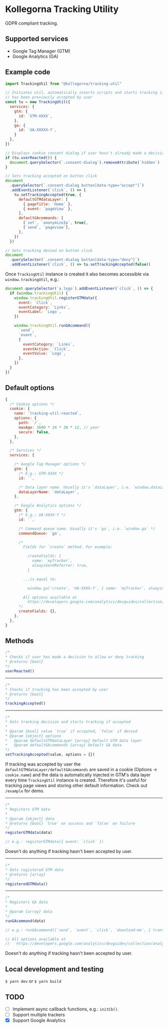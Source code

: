 # Kollegorna Tracking Utility

GDPR compliant tracking.

## Supported services

- Google Tag Manager (GTM)
- Google Analytics (GA)

## Example code

```js
import TrackingUtil from "@kollegorna/tracking-util"

// Initiates util, automatically inserts scripts and starts tracking if tracking
// has been previously accepted by user
const tu = new TrackingUtil({
  services: {
    gtm: {
      id: `GTM-XXXX`,
    },
    ga: {
      id: `UA-XXXXX-Y`,
    }
  },
})

// Displays cookie consent dialog if user hasn't already made a decision
if (tu.userReacted()) {
  document.querySelector(`.consent-dialog`).removeAttribute(`hidden`)
}

// Sets tracking accepted on button click
document
  .querySelector(`.consent-dialog button[data-type="accept"]`)
  .addEventListener(`click`, () => {
    tu.setTrackingAccepted(true, {
      defaultGTMdataLayer: [
        { pageTitle: `Home` },
        { event: `pageView` },
      ],
      defaultGAcommands: [
        [`set`, `anonymizeIp`, true],
        [`send`, `pageview`],
      ],
    })
  })

// Sets tracking denied on button click
document
  .querySelector(`.consent-dialog button[data-type="deny"]`)
  .addEventListener(`click`, () => tu.setTrackingAccepted(false))
```

Once `TrackingUtil` instance is created it also becomes accessible via
`window.trackingUtil`, e.g.:

```js
document.querySelector(`a.logo`).addEventListener(`click`, () => {
  if (window.trackingUtil) {
    window.trackingUtil.registerGTMdata({
      event: `Click`,
      eventCategory: `Links`,
      eventLabel: `Logo`,
    })

    window.trackingUtil.runGAcommand([
      `send`,
      `event`,
      {
        eventCategory: `Links`,
        eventAction: `Click`,
        eventValue: `Logo`,
      },
    ])
  }
})
```

## Default options

```js
{
  /* Cookie options */
  cookie: {
    name: `tracking-util-reacted`,
    options: {
      path: `/`,
      maxAge: 3600 * 24 * 30 * 12, // year
      secure: false,
    },
  },

  /* Services */
  services: {

    /* Google Tag Manager options */
    gtm: {
      /* E.g.: GTM-XXXX */
      id: ``,

      /* Data layer name. Usually it's `dataLayer`, i.e. `window.dataLayer` */
      dataLayerName: `dataLayer`,
    },

    /* Google Analytics options */
    gtm: {
      /* E.g.: UA-XXXX-Y */
      id: ``,

      /* Command queue name. Usually it's `ga`, i.e. `window.ga` */
      commandQueue: `ga`,

      /*
        Fields for `create` method. For example:

          createFields: {
            name: `myTracker`,
            alwaysSendReferrer: true,
          }

        ...is equal to:

          window.ga('create', 'UA-XXXX-Y', { name: `myTracker`, alwaysSendReferrer: true })

        All options available at
          https://developers.google.com/analytics/devguides/collection/analyticsjs/field-reference#create
      */
      createFields: {},
    },
  },
}
```

## Methods

```js
/*
* Checks if user has made a decision to allow or deny tracking
* @returns {bool}
*/
userReacted()
```
---
```js
/*
* Checks if tracking has been accepted by user
* @returns {bool}
*/
trackingAccepted()
```
---
```js
/*
* Sets tracking decision and starts tracking if accepted
*
* @param {bool} value `true` if accepted, `false` if denied
* @param {object} options 
*   @param defaultGTMdataLayer {array} Default GTM data layer
*   @param defaultGAcommands {array} Default GA data
*/
setTrackingAccepted(value, options = {})
```
If tracking was accepted by user the `defaultGTMdataLayer/defaultGAcommands` are 
saved in a cookie (Options → `cookie.name`) and the data is automatically 
injected in GTM's data layer every time `TrackingUtil` instance is created. 
Therefore it's useful for tracking page views and storing other default 
information. Check out `/example` for demo.

---
```js
/*
* Registers GTM data
*
* @param {object} data
* @returns {bool} `true` on success and `false` on failure
*/
registerGTMdata(data)

// e.g.: registerGTMdata({ event: `click` })
```
Doesn't do anything if tracking hasn't been accepted by user.

---
```js
/*
* Gets registered GTM data
* @returns {array}
*/
registeredGTMdata()
```
---
```js
/*
* Registers GA data
*
* @param {array} data
*/
runGAcommand(data)

// e.g.: runGAcommand([`send`, `event`, `click`, `download-me`, { transport: `beacon` }])

// All options available at
//   https://developers.google.com/analytics/devguides/collection/analyticsjs/field-reference#general
```
Doesn't do anything if tracking hasn't been accepted by user.

## Local development and testing

`$ yarn dev` or `$ yarn build`

## TODO

- [ ] Implement async callback functions, e.g.: `initCb()`.
- [ ] Support multiple trackers
- [x] Support Google Analytics

